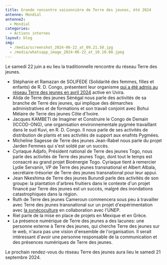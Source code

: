```yaml
---
title: Grande rencontre saisonnière de Terre des jeunes, été 2024
antenne: Mondial
antenne2:
  - Mondial
categories:
  - Actions internes
layout: blog
img:
  - /media/screenshot_2024-06-22_at_09.21.58.jpg
  - /media/whatsapp_image_2024-06-22_at_10.10.08.jpeg
---
```

Le samedi 22 juin a eu lieu la traditionnelle rencontre du réseau Terre des jeunes.

* Stéphanie et Ramazan de SOLIFEDE (Solidarité des femmes, filles et enfants) de R. D. Congo, présentent leur organisme [qui a été admis au réseau Terre des jeunes en avril 2024](https://contenu.terredesjeunes.org/jekyll_blogposts/2024/04/25/solifede.html) active en Uvira.
* Alida de Terre des jeunes Sénégal nous parle des activités de sa branche de Terre des jeunes, qui implique des démarches administratives et de formations et son travail conjoint avec Bohui Mélaire de Terre des jeunes Côte d'Ivoire.
* Jacques KAMBETI de Imaginer et Construire le Congo de Demain (ICCOD-ONG), une organisation environnementale pygmée travaillant dans le sud Kuvi, en R. D. Congo. Il nous parle de ses activités de distribution de plants et ses activités de support aux enafnts Pygmées.
* Micheline Sagesse de Terre des jeunes Jean-Rabel nous parle du projet Jarden Femmes qui s'est soldé par un succès.
* Cyriaque Adjafo, Président national de Terre des jeunes Togo, nous parle des activités de Terre des jeunes Togo, dont tout le temps est consacré au grand projet Bioénergie Togo. Cyriaque tient à remercier Lydie Servanin, VP de Terre des jeunes transnational et Albert Albala, secrétaire-trésorier de Terre des jeunes transnational pour leur appui.
* Jean Nkeshima de Terre des jeunes Burundi parle des activités de son groupe: la plantation d'arbres fruitiers dans le contexte d'un projet financé par Terre des jeunes est un succès, malgré des inondations catastrophiques dans la région.
* Ruth de Terre des jeunes Cameroun commencera sous peu à travailler avec Terre des jeunes transnational sur un projet d'expérimentation avec [la synécoculture](https://www.fao.org/fileadmin/user_upload/GSP/GSOBI-21/DAY2/Plenary/Sony_Masatoshi_Funabashi.pdf) en collaboration avec l'UNEP.
* Riel parle de la mise en place de projets en Mexique et en Grèce.
* La présence numérique de Terre des jeunes a des lacunes: une personne externe à Terre des jeunes, qui cherche Terre des jeunes sur le web, n'aura pas une vision d'ensemble de l'organisation. Il serait intéressant d'avoir une personne responsable de la communication et des présences numériques de Terre des jeunes.

Le prochain rendez-vous du réseau Terre des jeunes aura lieu le samedi 21 septembre 2024.
